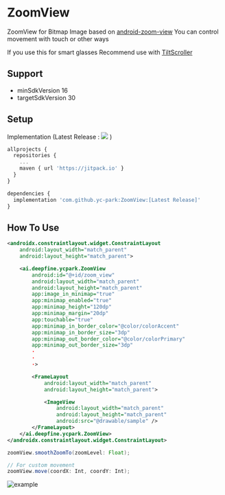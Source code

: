 # ZoomView
ZoomView for Bitmap Image based on [android-zoom-view](https://github.com/Polidea/android-zoom-view)
You can control movement with touch or other ways

If you use this for smart glasses 
Recommend use with [TiltScroller](https://github.com/yc-park/TiltScroller)


## Support
- minSdkVersion 16
- targetSdkVersion 30

## Setup
Implementation (Latest Release : [![](https://jitpack.io/v/yc-park/ZoomView.svg)](https://jitpack.io/#yc-park/ZoomView) )
```javascript
allprojects {
  repositories {
    ...
    maven { url 'https://jitpack.io' }
  }
}

dependencies {
  implementation 'com.github.yc-park:ZoomView:[Latest Release]'
}
```


## How To Use
```xml
<androidx.constraintlayout.widget.ConstraintLayout
    android:layout_width="match_parent"
    android:layout_height="match_parent">

    <ai.deepfine.ycpark.ZoomView
        android:id="@+id/zoom_view"
        android:layout_width="match_parent"
        android:layout_height="match_parent"
        app:image_in_minimap="true"
        app:minimap_enabled="true"
        app:minimap_height="120dp"
        app:minimap_margin="20dp"
        app:touchable="true"     
        app:minimap_in_border_color="@color/colorAccent"
        app:minimap_in_border_size="3dp"
        app:minimap_out_border_color="@color/colorPrimary"
        app:minimap_out_border_size="3dp"
        ·
        ·
        ·>

        <FrameLayout
            android:layout_width="match_parent"
            android:layout_height="match_parent">

            <ImageView
                android:layout_width="match_parent"
                android:layout_height="match_parent"
                android:src="@drawable/sample" />
        </FrameLayout>
    </ai.deepfine.ycpark.ZoomView>
</androidx.constraintlayout.widget.ConstraintLayout>
```

```java
zoomView.smoothZoomTo(zoomLevel: Float);

// For custom movement
zoomView.move(coordX: Int, coordY: Int);
```

![example](https://user-images.githubusercontent.com/58277725/101324013-e1dfc100-38ac-11eb-9daf-9b231e0de6a4.jpg)
